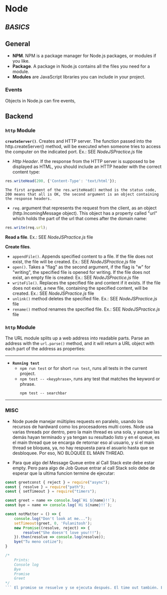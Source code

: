 # Node

## <i>**BASICS**</i>

## **General**

- **NPM**. NPM is a package manager for Node.js packages, or modules if you like.
- **Package**. A package in Node.js contains all the files you need for a module.
- **Modules** are JavaScript libraries you can include in your project. 

### **Events**

Objects in Node.js can fire events,

## **Backend**

### **`http` Module**

**`createServer()`**. Creates and HTTP server. The function passed into the http.createServer() method, will be executed when someone tries to access the computer on the indicated port.
Ex.: SEE *NodeJSPractice.js* file
- *Http Header*. If the response from the HTTP server is supposed to be displayed as HTML, you should include an HTTP header with the correct content type:
```js
res.writeHead(200, {'Content-Type': 'text/html'});
```
    The first argument of the res.writeHead() method is the status code, 200 means that all is OK, the second argument is an object containing the response headers.

- *`req`*. argument that represents the request from the client, as an object (http.IncomingMessage object). This object has a property called "url" which holds the part of the url that comes after the domain name:
```js
res.write(req.url);
```

**Read a file**. Ex.: SEE *NodeJSPractice.js* file

**Create files**.
- `appendFile()`. Appends specified content to a file. If the file does not exist, the file will be created.
    Ex.: SEE *NodeJSPractice.js* file
- `open()`. Takes a "flag" as the second argument, if the flag is "w" for "writing", the specified file is opened for writing. If the file does not exist, an empty file is created:
    Ex.: SEE *NodeJSPractice.js* file
- `writeFile()`. Replaces the specified file and content if it exists. If the file does not exist, a new file, containing the specified content, will be created.
    Ex.: SEE *NodeJSPractice.js* file
- `unlink()` method deletes the specified file.
    Ex.: SEE *NodeJSPractice.js* file
- `rename()` method renames the specified file.
    Ex.: SEE *NodeJSPractice.js* file

### **`http` Module**

The URL module splits up a web address into readable parts. Parse an address with the `url.parse()` method, and it will return a URL object with each part of the address as properties:

___
- **`Running test`** 
    - `npm run test` or for short `run test`, runs all tests in the current project.
    - `npm test -- <keyphrase>`, runs any test that matches the keyword or phrase.
        ```node
        npm test -- searchbar
        ```


___
### **MISC**

- Node puede manejar múltiples requests en paralelo, usando los recursos de hardward como los procesadores multi cores. Node usa varias threads por dentro, pero la main thread es una sola, y aunque las demás hayan terminado y ya tengan su resultado listo y en el queue, es el main thread que se encarga de retornar eso al usuario, y si el main thread se bloquea, ya, no hay respuesta para el asuario hasta que se desbloquee. Por eso, NO BLOQUEE EL MAIN THREAD.

- Para que algo del Message Queue entre al Call Stack este debe estar empty. Pero para algo de Job Queue entrar al call Stack solo debe de esperar que la ultima funcion termine de ejecutar:

```js
const greetconst { reject } = require("async");
const { resolve } = require("path");
const { setTimeout } = require("timers");

const greet = name => console.log(`Hi ${name}!!`);
const bye = name => console.log(`Hi ${name}!!`);

const notMatter = () => {
    console.log("Don't look at me...");
    setTimeout(greet, 0, 'Fulanitosh');
    new Promise((resolve, reject) => {
        resolve("She doesn't love you!!!");
    }).then(resolve => console.log(resolve));
    bye("Tu meno cotize");
}

/*
    Prints:
    Console log 
    Bye 
    Promise 
    Greet
*/
``` El promise se resuelve y se ejecuta después. El time out también. Entonces la funciones que no necesitan ser resueltas se imprimen primero.